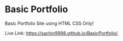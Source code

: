 # Basic Portfolio

Basic Portfolio Site using HTML CSS Only!

Live Link: https://sachin9998.github.io/BasicPortfolio/
